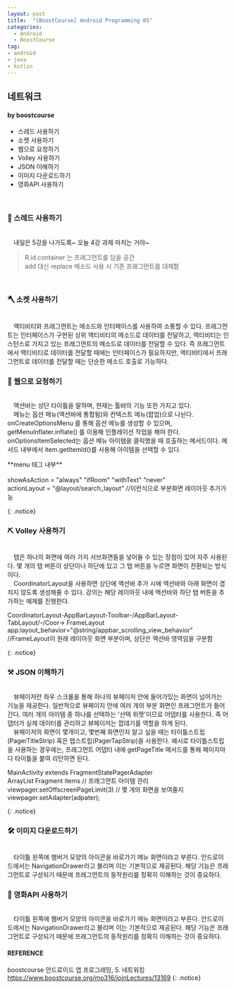 ```yaml
---
layout: post
title:  "[BoostCourse] Android Programming 05"
categories:
  - Android
  - BoostCourse
tag:
- android 
- java
- kotlin
---
```


## 네트워크
#### by boostcourse

* 스레드 사용하기
* 소켓 사용하기
* 웹으로 요청하기
* Volley 사용하기
* JSON 이해하기
* 이미지 다운로드하기
* 영화API 사용하기

<br>

### 🔑 스레드 사용하기
<br>
　내일은 5강을 나가도록~ 오늘 4강 과제 마치는 거야~

  > R.id.container 는 프래그먼트를 담을 공간 <br> add 대신 replace 메소드 사용 시 기존 프래그먼트를 대체함

<br>

### 🪓 소켓 사용하기
<br>
　액티비티와 프래그먼트는 메소드와 인터페이스를 사용하여 소통할 수 있다. 프래그먼트는 인터페이스가 구현된 상위 액티비티의 메소드로 데이터를 전달하고, 액티비티는 인스턴스로 가지고 있는 프래그먼트의 메소드로 데이터를 전달할 수 있다. 즉 프래그먼트에서 액티비티로 데이터를 전달할 때에는 인터페이스가 필요하지만, 액티비티에서 프래그먼트로 데이터를 전달할 때는 단순한 메소드 호출로 가능하다.

<br>

### 🔨 웹으로 요청하기
<br>
　액션바는 상단 타이틀을 말하며, 현재는 툴바의 기능 또한 가지고 있다.
<br>
　메뉴는 옵션 메뉴(액션바에 통합됨)와 컨텍스트 메뉴(팝업)으로 나뉜다. onCreateOptionsMenu 를 통해 옵션 메뉴를 생성할 수 있으며, getMenuInflater.inflate() 를 이용해 인플레이션 작업을 해야 한다. onOptionsItemSelected는 옵션 메뉴 아이템을 클릭했을 때 호출하는 메서드이다. 메서드 내부에서 item.getItemId()를 사용해 아이템을 선택할 수 있다. 

<p>
**menu 태그 내부** <br>
<item id, title, icon, app:showAsAction, app:actionLayout> <br>
showAsAction = "always" "ifRoom" "withText" "never" <br>
actionLayout = "@layout/search_layout" //이런식으로 부분화면 레이아웃 추가가능 <br>
</p>
{: .notice}

<br>

### ⛏ Volley 사용하기
<br>
　탭은 하나의 화면에 여러 가지 서브화면들을 넣어둘 수 있는 장점이 있어 자주 사용된다. 몇 개의 탭 버튼이 상단이나 하단에 있고 그 탭 버튼을 누르면 화면이 전환되는 방식이다.
<br>
　CoordinatorLayout을 사용하면 상단에 액션바 추가 시에 액션바와 아래 화면이 겹치지 않도록 생성해줄 수 있다. 강의는 해당 레이아웃 내에 액션바와 하단 탭 버튼을 추가하는 예제를 진행한다.

<p>
CoordinatorLayout-AppBarLayout-Toolbar-/AppBarLayout-TabLayout/-/Coor-> FrameLayout <br>
app:layout_behavior="@string/appbar_scrolling_view_behavior" //FrameLayout이 원래 레이아웃 화면 부분이며, 상단은 액션바 영역임을 구분함 <br>
</p>
{: .notice}

<br>

### ⚒ JSON 이해하기
<br>
　뷰페이저란 좌우 스크롤을 통해 하나의 뷰페이저 안에 들어가있는 화면이 넘어가는 기능을 제공한다. 일반적으로 뷰페이지 안에 여러 개의 부분 화면인 프래그먼트가 들어간다. 여러 개의 아이템 중 하나를 선택하는 '선택 위젯'이므로 어댑터를 사용한다. 즉 어댑터가 실제 데이터를 관리하고 뷰페이저는 껍데기를 역할을 하게 된다.
<br>
　뷰페이저의 화면이 몇개이고, 몇번째 화면인지 알고 싶을 때는 타이틀스트립(PagerTitleStrip) 혹은 탭스트립(PagerTapStrip)을 사용한다. 예시로 타이틀스트립을 사용하는 경우에는, 프래그먼트 어댑터 내에 getPageTitle 메서드를 통해 페이지마다 타이틀을 붙여 리턴하면 된다.

<p>
MainActivity extends FragmentStatePagerAdapter <br>
ArrayList Fragment items // 프래그먼트 아이템 관리 <br>
viewpager.setOffscreenPageLimit(3) // 몇 개의 화면을 보여줄지 <br>
viewpager.setAdapter(adpater); <br>
</p>
{: .notice}

<br>

### 🛠 이미지 다운로드하기
<br>
　타이틀 왼쪽에 햄버거 모양의 아이콘을 바로가기 메뉴 화면이라고 부른다. 안드로이드에서는 NavigationDrawer라고 불리며 이는 기본적으로 제공된다. 해당 기능은 프래그먼트로 구성되기 때문에 프래그먼트의 동작원리를 정확히 이해하는 것이 중요하다. 

<br>

### 🔧 영화API 사용하기
<br>
　타이틀 왼쪽에 햄버거 모양의 아이콘을 바로가기 메뉴 화면이라고 부른다. 안드로이드에서는 NavigationDrawer라고 불리며 이는 기본적으로 제공된다. 해당 기능은 프래그먼트로 구성되기 때문에 프래그먼트의 동작원리를 정확히 이해하는 것이 중요하다. 

<br>

#### REFERENCE
boostcourse 안드로이드 앱 프로그래밍, 5. 네트워킹 <br>
https://www.boostcourse.org/mo316/joinLectures/13169
{: .notice}